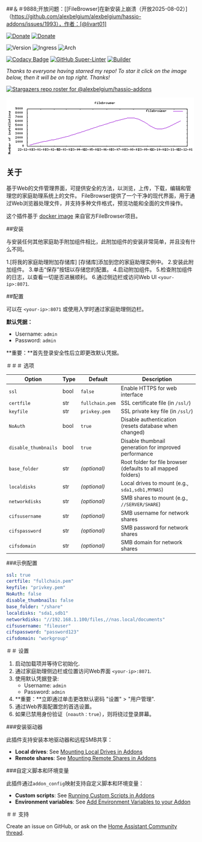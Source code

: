 ##＆＃9888;开放问题：[[FileBrowser]在新安装上崩溃（开放2025-08-02）]（https://github.com/alexbelgium/alexbelgium/hassio-addons/issues/1993），作者：[@livart01]

[![Donate][donation-badge]](https://www.buymeacoffee.com/alexbelgium)
[![Donate][paypal-badge]](https://www.paypal.com/donate/?hosted_button_id=DZFULJZTP3UQA)

![Version](https://img.shields.io/badge/dynamic/json?label=Version&query=%24.version&url=https%3A%2F%2Fraw.githubusercontent.com%2Falexbelgium%2Fhassio-addons%2Fmaster%2Ffilebrowser%2Fconfig.json)
![Ingress](https://img.shields.io/badge/dynamic/json?label=Ingress&query=%24.ingress&url=https%3A%2F%2Fraw.githubusercontent.com%2Falexbelgium%2Fhassio-addons%2Fmaster%2Ffilebrowser%2Fconfig.json)
![Arch](https://img.shields.io/badge/dynamic/json?color=success&label=Arch&query=%24.arch&url=https%3A%2F%2Fraw.githubusercontent.com%2Falexbelgium%2Fhassio-addons%2Fmaster%2Ffilebrowser%2Fconfig.json)

[![Codacy Badge](https://app.codacy.com/project/badge/Grade/9c6cf10bdbba45ecb202d7f579b5be0e)](https://www.codacy.com/gh/alexbelgium/hassio-addons/dashboard?utm_source=github.com&utm_medium=referral&utm_content=alexbelgium/hassio-addons&utm_campaign=Badge_Grade)
[![GitHub Super-Linter](https://img.shields.io/github/actions/workflow/status/alexbelgium/hassio-addons/weekly-supelinter.yaml?label=Lint%20code%20base)](https://github.com/alexbelgium/hassio-addons/actions/workflows/weekly-supelinter.yaml)
[![Builder](https://img.shields.io/github/actions/workflow/status/alexbelgium/hassio-addons/onpush_builder.yaml?label=Builder)](https://github.com/alexbelgium/hassio-addons/actions/workflows/onpush_builder.yaml)

[donation-badge]: https://img.shields.io/badge/Buy%20me%20a%20coffee%20(no%20paypal)-%23d32f2f?logo=buy-me-a-coffee&style=flat&logoColor=white
[paypal-badge]: https://img.shields.io/badge/Buy%20me%20a%20coffee%20with%20Paypal-0070BA?logo=paypal&style=flat&logoColor=white

_Thanks to everyone having starred my repo! To star it click on the image below, then it will be on top right. Thanks!_

[![Stargazers repo roster for @alexbelgium/hassio-addons](https://raw.githubusercontent.com/alexbelgium/hassio-addons/master/.github/stars2.svg)](https://github.com/alexbelgium/hassio-addons/stargazers)

![downloads evolution](https://raw.githubusercontent.com/alexbelgium/hassio-addons/master/filebrowser/stats.png)

## 关于

基于Web的文件管理界面，可提供安全的方法，以浏览，上传，下载，编辑和管理您的家庭助理系统上的文件。 FileBrowser提供了一个干净的现代界面，用于通过Web浏览器处理文件，并支持多种文件格式，预览功能和全面的文件操作。

这个插件基于 [docker image](https://hub.docker.com/r/filebrowser/filebrowser) 来自官方FileBrowser项目。

##安装

与安装任何其他家庭助手附加组件相比，此附加组件的安装非常简单，并且没有什么不同。

1.[将我的家庭助理附加存储库] [存储库]添加到您的家庭助理实例中。
2.安装此附加组件。 
3.单击“保存”按钮以存储您的配置。 
4.启动附加组件。
5.检查附加组件的日志，以查看一切是否进展顺利。
6.通过侧边栏或访问Web UI `<your-ip>:8071`.

##配置

可以在 `<your-ip>:8071` 或使用入学时通过家庭助理侧边栏。

**默认凭据：**
- Username: `admin`
- Password: `admin`

**重要：**首先登录安全性后立即更改默认凭据。

＃＃＃ 选项

| Option | Type | Default | Description |
|--------|------|---------|-------------|
| `ssl` | bool | `false` | Enable HTTPS for web interface |
| `certfile` | str | `fullchain.pem` | SSL certificate file (in `/ssl/`) |
| `keyfile` | str | `privkey.pem` | SSL private key file (in `/ssl/`) |
| `NoAuth` | bool | `true` | Disable authentication (resets database when changed) |
| `disable_thumbnails` | bool | `true` | Disable thumbnail generation for improved performance |
| `base_folder` | str | *(optional)* | Root folder for file browser (defaults to all mapped folders) |
| `localdisks` | str | *(optional)* | Local drives to mount (e.g., `sda1,sdb1,MYNAS`) |
| `networkdisks` | str | *(optional)* | SMB shares to mount (e.g., `//SERVER/SHARE`) |
| `cifsusername` | str | *(optional)* | SMB username for network shares |
| `cifspassword` | str | *(optional)* | SMB password for network shares |
| `cifsdomain` | str | *(optional)* | SMB domain for network shares |

###示例配置

```yaml
ssl: true
certfile: "fullchain.pem"
keyfile: "privkey.pem"
NoAuth: false
disable_thumbnails: false
base_folder: "/share"
localdisks: "sda1,sdb1"
networkdisks: "//192.168.1.100/files,//nas.local/documents"
cifsusername: "fileuser"
cifspassword: "password123"
cifsdomain: "workgroup"
```

＃＃ 设置

1. 启动加载项并等待它初始化.
1. 通过家庭助理侧边栏或位置访问Web界面 `<your-ip>:8071`.
1. 使用默认凭据登录:
   - Username: `admin`
   - Password: `admin`
1. **重要：**立即通过单击更改默认密码 "设置" > "用户管理".
1. 通过Web界面配置您的首选设置。
1. 如果已禁用身份验证（`noauth：true`），则将绕过登录屏幕。

###安装驱动器

此插件支持安装本地驱动器和远程SMB共享：

- **Local drives**: See [Mounting Local Drives in Addons](https://github.com/alexbelgium/hassio-addons/wiki/Mounting-Local-Drives-in-Addons)
- **Remote shares**: See [Mounting Remote Shares in Addons](https://github.com/alexbelgium/hassio-addons/wiki/Mounting-remote-shares-in-Addons)

###自定义脚本和环境变量

此插件通过`addon_config`映射支持自定义脚本和环境变量：

- **Custom scripts**: See [Running Custom Scripts in Addons](https://github.com/alexbelgium/hassio-addons/wiki/Running-custom-scripts-in-Addons)
- **Environment variables**: See [Add Environment Variables to your Addon](https://github.com/alexbelgium/hassio-addons/wiki/Add-Environment-variables-to-your-Addon)

＃＃ 支持

Create an issue on GitHub, or ask on the [Home Assistant Community thread](https://community.home-assistant.io/t/home-assistant-addon-filebrowser/282108/3).

[repository]: https://github.com/alexbelgium/hassio-addons
[aarch64-shield]: https://img.shields.io/badge/aarch64-yes-green.svg
[amd64-shield]: https://img.shields.io/badge/amd64-yes-green.svg
[armv7-shield]: https://img.shields.io/badge/armv7-yes-green.svg
